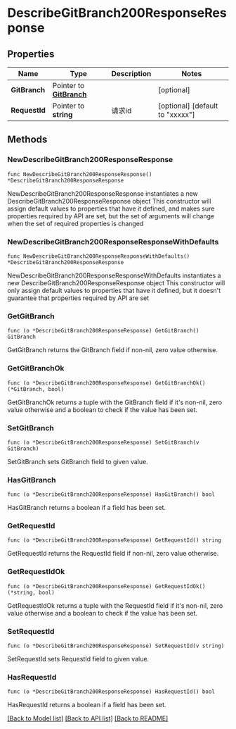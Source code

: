 # DescribeGitBranch200ResponseResponse

## Properties

Name | Type | Description | Notes
------------ | ------------- | ------------- | -------------
**GitBranch** | Pointer to [**GitBranch**](GitBranch.md) |  | [optional] 
**RequestId** | Pointer to **string** | 请求id | [optional] [default to "xxxxx"]

## Methods

### NewDescribeGitBranch200ResponseResponse

`func NewDescribeGitBranch200ResponseResponse() *DescribeGitBranch200ResponseResponse`

NewDescribeGitBranch200ResponseResponse instantiates a new DescribeGitBranch200ResponseResponse object
This constructor will assign default values to properties that have it defined,
and makes sure properties required by API are set, but the set of arguments
will change when the set of required properties is changed

### NewDescribeGitBranch200ResponseResponseWithDefaults

`func NewDescribeGitBranch200ResponseResponseWithDefaults() *DescribeGitBranch200ResponseResponse`

NewDescribeGitBranch200ResponseResponseWithDefaults instantiates a new DescribeGitBranch200ResponseResponse object
This constructor will only assign default values to properties that have it defined,
but it doesn't guarantee that properties required by API are set

### GetGitBranch

`func (o *DescribeGitBranch200ResponseResponse) GetGitBranch() GitBranch`

GetGitBranch returns the GitBranch field if non-nil, zero value otherwise.

### GetGitBranchOk

`func (o *DescribeGitBranch200ResponseResponse) GetGitBranchOk() (*GitBranch, bool)`

GetGitBranchOk returns a tuple with the GitBranch field if it's non-nil, zero value otherwise
and a boolean to check if the value has been set.

### SetGitBranch

`func (o *DescribeGitBranch200ResponseResponse) SetGitBranch(v GitBranch)`

SetGitBranch sets GitBranch field to given value.

### HasGitBranch

`func (o *DescribeGitBranch200ResponseResponse) HasGitBranch() bool`

HasGitBranch returns a boolean if a field has been set.

### GetRequestId

`func (o *DescribeGitBranch200ResponseResponse) GetRequestId() string`

GetRequestId returns the RequestId field if non-nil, zero value otherwise.

### GetRequestIdOk

`func (o *DescribeGitBranch200ResponseResponse) GetRequestIdOk() (*string, bool)`

GetRequestIdOk returns a tuple with the RequestId field if it's non-nil, zero value otherwise
and a boolean to check if the value has been set.

### SetRequestId

`func (o *DescribeGitBranch200ResponseResponse) SetRequestId(v string)`

SetRequestId sets RequestId field to given value.

### HasRequestId

`func (o *DescribeGitBranch200ResponseResponse) HasRequestId() bool`

HasRequestId returns a boolean if a field has been set.


[[Back to Model list]](../README.md#documentation-for-models) [[Back to API list]](../README.md#documentation-for-api-endpoints) [[Back to README]](../README.md)


